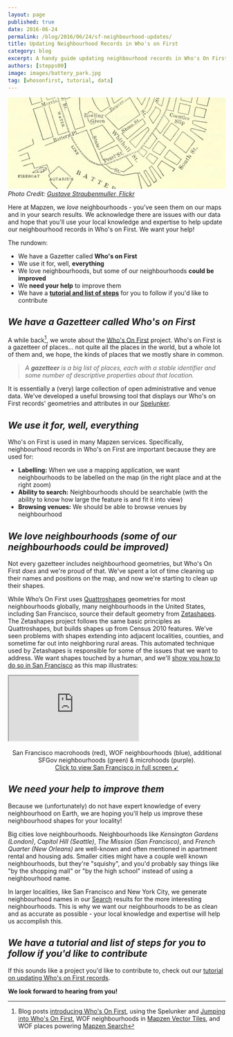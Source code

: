```yaml
---
layout: page
published: true
date: 2016-06-24
permalink: /blog/2016/06/24/sf-neighbourhood-updates/
title: Updating Neighbourhood Records in Who's on First
category: blog
excerpt: A handy guide updating neighbourhood records in Who's On First!
authors: [stepps00]
image: images/battery_park.jpg
tag: [whosonfirst, tutorial, data]
---
```


![Historic Manhattan](images/battery_park.jpg)
_Photo Credit: [Gustave Straubenmuller, Flickr](https://www.flickr.com/photos/internetarchivebookimages/14782952795/in/photolist-owjuQt-oeXUZF-oskqGG-6cfLKf-owddJm-owqudn-owtHpZ-owEBqR-owjvdn-ou63Tn-ov9vB1-ownwLy-osPEQ5-oddXQL-ovv6CR-oePvaL-odFukR-ounhb6-odFyjT-5ZzStu-4ibzJo-ouq595-x4qKZf-ouGC9w-oeY2hR-owg7Gq-odeqaE-owrPU6-oskoPo-ouooHD-odqeuY-ouq6SW-oweTDU-owSur6-oy5fzP-i7JBGv-oeX74i-ouAb8q-owq57g-y8iw81-ouMDmm-zhvmPt-Dczajt-w9YJux-oeXeWH-xnwY2E-owaNsr-oeWXFN-owrSwv-oycF32)_

Here at Mapzen, we _love_ neighbourhoods - you've seen them on our maps and in your search results. We acknowledge there are issues with our data and hope that you'll use your local knowledge and expertise to help update our neighbourhood records in Who's on First. We want your help!

The rundown:

* We have a Gazetter called **Who's on First**
* We use it for, well, **everything**
* We love neighbourhoods, but some of our neighbourhoods **could be improved**
* We **need your help** to improve them
* We have a **[tutorial and list of steps](https://github.com/whosonfirst/whosonfirst-cookbook/blob/master/issue_workflows/sf_neighbourhood_updates_pt_1.md)** for you to follow if you'd like to contribute

## _We have a Gazetteer called Who's on First_

A while back[^1], we wrote about the [Who's On First](https://whosonfirst.mapzen.com/) project. Who's on First is a gazetteer of places... not quite all the places in the world, but a whole lot of them and, we hope, the kinds of places that we mostly share in common.

>_A **gazetteer** is a big list of places, each with a stable identifier and some number of descriptive properties about that location._

It is essentially a (very) large collection of open administrative and venue data. We've developed a useful browsing tool that displays our Who's on First records' geometries and attributes in our [Spelunker](https://whosonfirst.mapzen.com/spelunker/).

## _We use it for, well, everything_

Who's on First is used in many Mapzen services. Specifically, neighbourhood records in Who's on First are important because they are used for:

* **Labelling:** When we use a mapping application, we want neighbourhoods to be labelled on the map (in the right place and at the right zoom)
* **Ability to search:** Neighbourhoods should be searchable (with the ability to know how large the feature is and fit it into view)
* **Browsing venues:** We should be able to browse venues by neighbourhood

## _We love neighbourhoods (some of our neighbourhoods could be improved)_

Not every gazetteer includes neighbourhood geometries, but Who's On First _does_ and we're proud of that. We've spent a lot of time cleaning up their names and positions on the map, and now we're starting to clean up their shapes.

While Who’s On First uses [Quattroshapes](www.quattroshapes.com) geometries for most neighbourhoods globally, many neighbourhoods in the United States, including San Francisco, source their default geometry from [Zetashapes](www.zetashapes.com). The Zetashapes project follows the same basic principles as Quattroshapes, but builds shapes up from Census 2010 features. We’ve seen problems with shapes extending into adjacent localities, counties, and sometime far out into neighboring rural areas. This automated technique used by Zetashapes is responsible for some of the issues that we want to address. We want shapes touched by a human, and we'll [show you how to do so in San Francisco](https://github.com/whosonfirst/whosonfirst-cookbook/blob/master/issue_workflows/sf_neighbourhood_updates_pt_1.md) as this map illustrates:

<div class="demo-wrapper" id="refillcycle"><iframe src="https://tangrams.github.io/tangram-frame/?lib=0.8&noscroll&url=https://s3.amazonaws.com/whosonfirst.mapzen.com/misc/_blogs/neighbourhood_blogpost.yaml#13/37.7669/-122.4398"></iframe></div><p style="text-align: center"  class='caption'>San Francisco macrohoods (red), WOF neighbourhoods (blue), additional SFGov neighbourhoods (green) & microhoods (purple).<br><a style="font-weight:normal"href="https://tangrams.github.io/tangram-frame/?lib=0.8&noscroll&url=https://s3.amazonaws.com/whosonfirst.mapzen.com/misc/_blogs/neighbourhood_blogpost.yaml#13/37.7669/-122.4398">Click to view San Francisco in full screen ➹</a> <br></p>

## _We need your help to improve them_

Because we (unfortunately) do not have expert knowledge of every neighbourhood on Earth, we are hoping you'll help us improve these neighbourhood shapes for your locality!

Big cities love neighbourhoods. Neighbourhoods like _Kensington Gardens (London)_, _Capitol Hill (Seattle)_, _The Mission (San Francisco)_, and _French Quarter (New Orleans)_ are well-known and often mentioned in apartment rental and housing ads. Smaller cities might have a couple well known neighbourhoods, but they're "squishy", and you'd probably say things like "by the shopping mall" or "by the high school" instead of using a neighbourhood name.

In larger localities, like San Francisco and New York City, we generate neighbourhood names in our [Search](https://mapzen.com/projects/search/) results for the more interesting neighbourhoods. This is why we want our neighbourhoods to be as clean and as accurate as possible - your local knowledge and expertise will help us accomplish this.

## _We have a tutorial and list of steps for you to follow if you'd like to contribute_

If this sounds like a project you'd like to contribute to, check out our [tutorial on updating Who's on First records](https://github.com/whosonfirst/whosonfirst-cookbook/blob/master/issue_workflows/sf_neighbourhood_updates_pt_1.md). 

**We look forward to hearing from you!**
 
[^1]: 
    Blog posts [introducing Who's On First](https://mapzen.com/blog/who-s-on-first),
    using the Spelunker and [Jumping into Who's On First](https://mapzen.com/blog/spelunker-jumping-into-who-s-on-first),
    WOF neighbourhoods in [Mapzen Vector Tiles](https://mapzen.com/blog/vector-tiles-v0-8-preview), and 
    WOF places powering [Mapzen Search](https://mapzen.com/blog/wof-search-live/)
